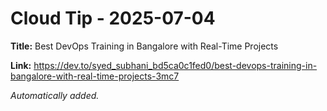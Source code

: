 # Cloud Tip - 2025-07-04

**Title:** Best DevOps Training in Bangalore with Real-Time Projects

**Link:** https://dev.to/syed_subhani_bd5ca0c1fed0/best-devops-training-in-bangalore-with-real-time-projects-3mc7

_Automatically added._

